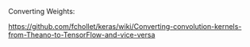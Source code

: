 Converting Weights:

https://github.com/fchollet/keras/wiki/Converting-convolution-kernels-from-Theano-to-TensorFlow-and-vice-versa